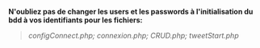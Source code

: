 **N'oubliez pas de changer les users et les passwords à l'initialisation du bdd à vos identifiants pour les fichiers:**
>*configConnect.php;*
>*connexion.php;*
>*CRUD.php;*
>*tweetStart.php*